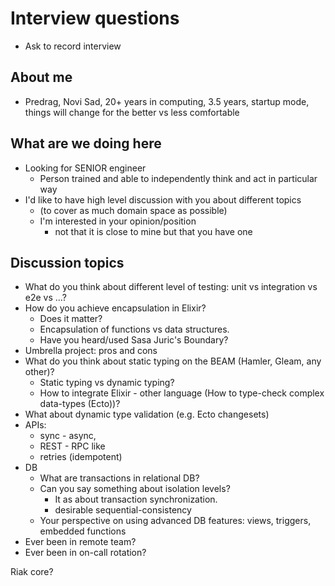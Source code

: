 # Interview questions
-   Ask to record interview

## About me

-   Predrag, Novi Sad, 20+ years in computing, 3.5 years, startup mode, things will change for the better vs less comfortable

## What are we doing here

- Looking for SENIOR engineer
	- Person trained and able to independently think and act in particular way
- I'd like to have high level discussion with you about different topics
    - (to cover as much domain space as possible)
    - I'm interested in your opinion/position
        - not that it is close to mine but that you have one

## Discussion topics

- What do you think about different level of testing: unit vs integration vs e2e vs ...?
- How do you achieve encapsulation in Elixir?
    -   Does it matter?
    -   Encapsulation of functions vs data structures.
    -   Have you heard/used Sasa Juric's Boundary?
-   Umbrella project: pros and cons
-   What do you think about static typing on the BEAM (Hamler, Gleam, any other)?
    -   Static typing vs dynamic typing?
    -   How to integrate Elixir - other language (How to type-check complex data-types (Ecto))?
-   What about dynamic type validation (e.g. Ecto changesets)
-   APIs:
    -   sync - async,
    -   REST - RPC like 
    -   retries (idempotent)
-   DB
    - What are transactions in relational DB?
    -   Can you say something about isolation levels?
        -   It as about transaction synchronization.
        -   desirable sequential-consistency
    -   Your perspective on using advanced DB features: views, triggers, embedded functions
- Ever been in remote team?
- Ever been in on-call rotation?


Riak core?
